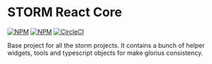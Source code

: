 # STORM React Core


[![NPM](https://img.shields.io/npm/v/@projectstorm/react-core.svg)](https://npmjs.org/package/@projectstorm/react-core)
[![NPM](https://img.shields.io/npm/dt/@projectstorm/react-core.svg)](https://npmjs.org/package/@projectstorm/react-core)
[![CircleCI](https://circleci.com/gh/projectstorm/react-core/tree/master.svg?style=svg)](https://circleci.com/gh/projectstorm/react-core/tree/master)

Base project for all the storm projects. It contains a bunch of helper widgets, tools and typescript
objects for make glorius consistency.

